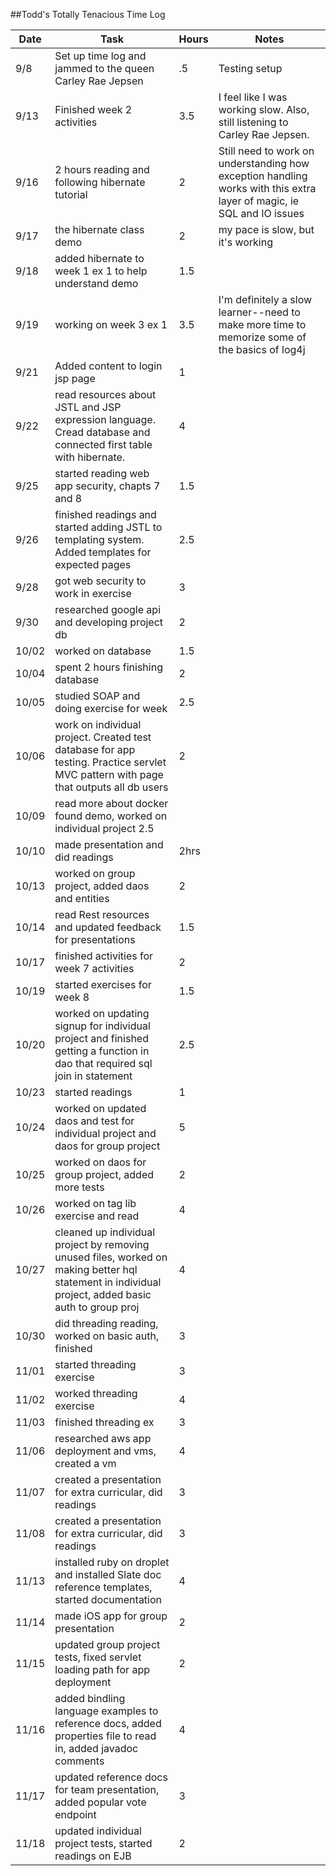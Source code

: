 ##Todd's Totally Tenacious Time Log

Date | Task | Hours | Notes
---- | ---- | ----- | -----
9/8 | Set up time log and jammed to the queen Carley Rae Jepsen | .5 | Testing setup
9/13 | Finished week 2 activities | 3.5 | I feel like I was working slow. Also, still listening to Carley Rae Jepsen.
9/16 | 2 hours reading and following hibernate tutorial | 2 | Still need to work on understanding how exception handling works with this extra layer of magic, ie SQL and IO issues
9/17 | the hibernate class demo | 2 | my pace is slow, but it's working
9/18 | added hibernate to week 1 ex 1 to help understand demo | 1.5 | 
9/19 | working on week 3 ex 1 | 3.5 | I'm definitely a slow learner--need to make more time to memorize some of the basics of log4j
9/21 | Added content to login jsp page | 1 | 
9/22 | read resources about JSTL and JSP expression language. Cread database and connected first table with hibernate. | 4 | 
9/25 | started reading web app security, chapts 7 and 8 | 1.5 | 
9/26 | finished readings and started adding JSTL to templating system. Added templates for expected pages | 2.5 | 
9/28 |got web security to work in exercise | 3 | 
9/30 | researched google api and developing project db | 2 | 
10/02 | worked on database | 1.5 | 
10/04 | spent 2 hours finishing database | 2 | 
10/05 | studied SOAP and doing exercise for week | 2.5 | 
10/06 |  work on individual project. Created test database for app testing. Practice servlet MVC pattern with page that outputs all db users | 2 | 
10/09 |read more about docker found demo, worked on individual project  2.5 | 
10/10 | made presentation and did readings | 2hrs | 
10/13 | worked on group project, added daos and entities | 2  |
10/14 | read Rest resources and updated feedback for presentations | 1.5 |
10/17 | finished activities for week 7 activities | 2 |
10/19 | started exercises for week 8 | 1.5 |
10/20 | worked on updating signup for individual project and finished getting a function in dao that required sql join in statement | 2.5 |
10/23 | started readings | 1 |
10/24 | worked on updated daos and test for individual project and daos for group project | 5 |
10/25 | worked on daos for group project, added more tests  | 2 |
10/26 | worked on tag lib exercise and read | 4 |
10/27 | cleaned up individual project by removing unused files, worked on making better hql statement in individual project, added basic auth  to group proj | 4 |
10/30 | did threading reading, worked on basic auth, finished | 3 |
11/01 | started threading exercise | 3 |
11/02 | worked  threading exercise | 4 |
11/03 | finished threading ex | 3 |
11/06 | researched aws app deployment and vms, created a vm | 4  |
11/07 | created a presentation for extra curricular, did readings | 3 |
11/08 | created a presentation for extra curricular, did readings | 3 |
11/13 | installed ruby on droplet and installed Slate doc reference templates, started documentation  | 4 |
11/14 | made iOS app for group presentation | 2 |
11/15 | updated group project tests, fixed servlet loading path for app deployment | 2 |
11/16 | added bindling language examples to reference docs, added properties file to read in, added javadoc comments  | 4 |
11/17 | updated reference docs for team presentation, added popular vote endpoint | 3 |
11/18 | updated individual project tests, started readings on EJB | 2 |



